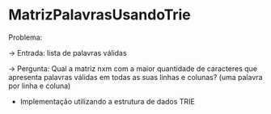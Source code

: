 # MatrizPalavrasUsandoTrie
Problema:

-> Entrada: lista de palavras válidas

-> Pergunta: Qual a matriz nxm com a maior quantidade de caracteres que apresenta palavras válidas em todas as suas linhas e colunas? (uma palavra por linha e coluna)


* Implementação utilizando a estrutura de dados TRIE